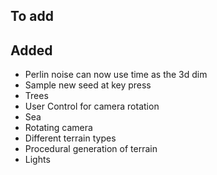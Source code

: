 
## To add


## Added
* Perlin noise can now use time as the 3d dim
* Sample new seed at key press
* Trees
* User Control for camera rotation
* Sea
* Rotating camera
* Different terrain types
* Procedural generation of terrain
* Lights

